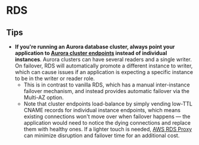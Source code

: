 # RDS

## Tips
- **If you're running an Aurora database cluster, always point your application to [Aurora cluster endpoints](https://docs.aws.amazon.com/AmazonRDS/latest/AuroraUserGuide/Aurora.Overview.Endpoints.html#Aurora.Endpoints.Cluster) instead of individual instances**. Aurora clusters can have several readers and a single writer. On failover, RDS will automatically promote a different instance to writer, which can cause issues if an application is expecting a specific instance to be in the writer or reader role. 
  - This is in contrast to vanilla RDS, which has a manual inter-instance failover mechanism, and instead provides automatic failover via the Multi-AZ option.
  - Note that cluster endpoints load-balance by simply vending low-TTL CNAME records for individual instance endpoints, which means existing connections won't move over when failover happens — the application would need to notice the dying connections and replace them with healthy ones. If a lighter touch is needed, [AWS RDS Proxy](https://aws.amazon.com/rds/proxy/) can minimize disruption and failover time for an additional cost.